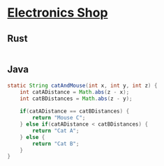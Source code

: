 # [Electronics Shop](https://www.hackerrank.com/challenges/electronics-shop/problem)

## Rust

```rust
```

## Java

```java
static String catAndMouse(int x, int y, int z) {
    int catADistance = Math.abs(z - x);
    int catBDistances = Math.abs(z - y);
    
    if(catADistance == catBDistances) {
        return "Mouse C";
    } else if(catADistance < catBDistances) {
        return "Cat A";
    } else {
        return "Cat B";
    }
}
```
